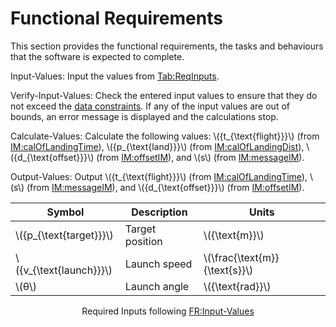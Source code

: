 # Functional Requirements

This section provides the functional requirements, the tasks and behaviours that the software is expected to complete.

Input-Values: Input the values from [Tab:ReqInputs]().

Verify-Input-Values: Check the entered input values to ensure that they do not exceed the [data constraints](./data-constraints.md). If any of the input values are out of bounds, an error message is displayed and the calculations stop.

Calculate-Values: Calculate the following values: \\({t_{\text{flight}}}\\) (from [IM:calOfLandingTime]()), \\({p_{\text{land}}}\\) (from [IM:calOfLandingDist]()), \\({d_{\text{offset}}}\\) (from [IM:offsetIM]()), and \\(s\\) (from [IM:messageIM]()).

Output-Values: Output \\({t_{\text{flight}}}\\) (from [IM:calOfLandingTime]()), \\(s\\) (from [IM:messageIM]()), and \\({d_{\text{offset}}}\\) (from [IM:offsetIM]()).

|Symbol|Description|Units|
|-|-|-|
|\\({p_{\text{target}}}\\)|Target position|\\({\text{m}}\\)|
|\\({v_{\text{launch}}}\\)|Launch speed|\\(\frac{\text{m}}{\text{s}}\\)|
|\\(θ\\)|Launch angle|\\({\text{rad}}\\)|

<p align="center">Required Inputs following <a href="">FR:Input-Values</a></p>